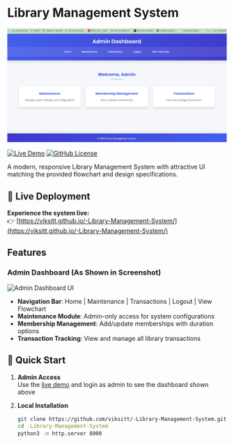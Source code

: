 # Library Management System

[![Admin Dashboard Screenshot](https://github.com/viksitt/-Library-Management-System/blob/main/Screenshot%202025-05-07%20220958.png)](https://viksitt.github.io/-Library-Management-System/)

[![Live Demo](https://img.shields.io/badge/Demo-Live%20Demo-brightgreen)](https://viksitt.github.io/-Library-Management-System/)
[![GitHub License](https://img.shields.io/github/license/viksitt/-Library-Management-System)](LICENSE)

A modern, responsive Library Management System with attractive UI matching the provided flowchart and design specifications.

## 🌟 Live Deployment
**Experience the system live:**  
👉 [https://viksitt.github.io/-Library-Management-System/](https://viksitt.github.io/-Library-Management-System/)

## Features

### Admin Dashboard (As Shown in Screenshot)
![Admin Dashboard UI](./images/admin-dashboard.png)
- **Navigation Bar**: Home | Maintenance | Transactions | Logout | View Flowchart
- **Maintenance Module**: Admin-only access for system configurations
- **Membership Management**: Add/update memberships with duration options
- **Transaction Tracking**: View and manage all library transactions

## 🚀 Quick Start

1. **Admin Access**  
   Use the [live demo](https://viksitt.github.io/-Library-Management-System/) and login as admin to see the dashboard shown above

2. **Local Installation**
   ```bash
   git clone https://github.com/viksitt/-Library-Management-System.git
   cd -Library-Management-System
   python3 -m http.server 8000
